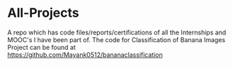 # All-Projects
A repo which has code files/reports/certifications of all the Internships and MOOC's I have been part of.
The code for Classification of Banana Images Project can be found at https://github.com/Mayank0512/bananaclassification
